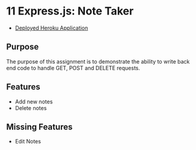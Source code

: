# 11 Express.js: Note Taker

 * [Deployed Heroku Application](https://fsf-timmck-notetaker.herokuapp.com/)

## Purpose

The purpose of this assignment is to demonstrate the ability to write back end code to handle  GET, POST and DELETE requests.

## Features 

 * Add new notes
 * Delete notes
 
## Missing Features 

* Edit Notes
